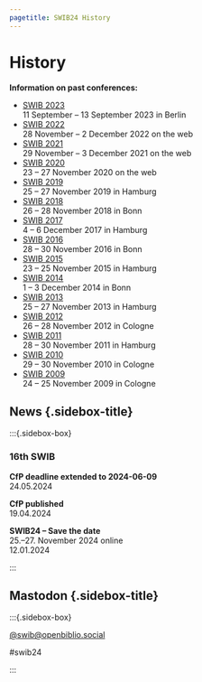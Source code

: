 ```yaml
---
pagetitle: SWIB24 History
---
```


<div id="main">

# History

**Information on past conferences:**

-   [SWIB 2023](http://swib.org/swib23/)\
    11 September &#8211; 13 September 2023 in Berlin
-   [SWIB 2022](http://swib.org/swib22/)\
    28 November &#8211; 2 December 2022 on the web
-   [SWIB 2021](http://swib.org/swib21/)\
    29 November &#8211; 3 December 2021 on the web
-   [SWIB 2020](http://swib.org/swib20/)\
    23 &#8211; 27 November 2020 on the web
-   [SWIB 2019](http://swib.org/swib19/)\
    25 &#8211; 27 November 2019 in Hamburg
-   [SWIB 2018](http://swib.org/swib18/)\
    26 &#8211; 28 November 2018 in Bonn
-   [SWIB 2017](http://swib.org/swib17/)\
    4 &#8211; 6 December 2017 in Hamburg
-   [SWIB 2016](http://swib.org/swib16/)\
    28 &#8211; 30 November 2016 in Bonn
-   [SWIB 2015](http://swib.org/swib15/)\
    23 &#8211; 25 November 2015 in Hamburg
-   [SWIB 2014](http://swib.org/swib14/)\
    1 &#8211; 3 December 2014 in Bonn
-   [SWIB 2013](http://swib.org/swib13/)\
    25 &#8211; 27 November 2013 in Hamburg
-   [SWIB 2012](http://swib.org/swib12/)\
    26 &#8211; 28 November 2012 in Cologne
-   [SWIB 2011](http://swib.org/swib11/)\
    28 &#8211; 30 November 2011 in Hamburg
-   [SWIB 2010](http://swib.org/swib10/)\
    29 &#8211; 30 November 2010 in Cologne
-   [SWIB 2009](http://www.swib09.de/)\
    24 &#8211; 25 November 2009 in Cologne

</div>

<div id="sidebar">

## News {.sidebox-title}

:::{.sidebox-box}

### 16th SWIB

**CfP deadline extended to 2024-06-09**\
24.05.2024

**CfP published**\
19.04.2024

**SWIB24 – Save the date**\
25.–27. November 2024 online\
12.01.2024



:::


## Mastodon {.sidebox-title}

:::{.sidebox-box}

[\@swib@openbiblio.social](https://openbiblio.social/@swib)

#swib24

:::

</div>



